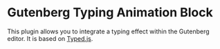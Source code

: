 # Gutenberg Typing Animation Block

This plugin allows you to integrate a typing effect within the Gutenberg editor. It is based on [Typed.js](https://mattboldt.com/demos/typed-js/).
